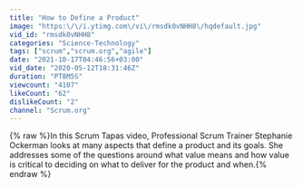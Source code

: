```yaml
---
title: "How to Define a Product"
image: "https:\/\/i.ytimg.com\/vi\/rmsdk0vNHH8\/hqdefault.jpg"
vid_id: "rmsdk0vNHH8"
categories: "Science-Technology"
tags: ["scrum","scrum.org","agile"]
date: "2021-10-17T04:46:56+03:00"
vid_date: "2020-05-12T18:31:46Z"
duration: "PT8M5S"
viewcount: "4107"
likeCount: "62"
dislikeCount: "2"
channel: "Scrum.org"
---
```

{% raw %}In this Scrum Tapas video, Professional Scrum Trainer Stephanie Ockerman looks at many aspects that define a product and its goals. She addresses some of the questions around what value means and how value is critical to deciding on what to deliver for the product and when.{% endraw %}
